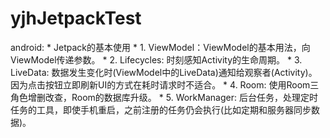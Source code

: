 # yjhJetpackTest
android: * Jetpack的基本使用 * 1. ViewModel：ViewModel的基本用法，向ViewModel传递参数。 * 2. Lifecycles: 时刻感知Activity的生命周期。 * 3. LiveData: 数据发生变化时(ViewModel中的LiveData)通知给观察者(Activity)。因为点击按钮立即刷新UI的方式在耗时请求时不适合。 * 4. Room: 使用Room三角色增删改查，Room的数据库升级。 * 5. WorkManager: 后台任务，处理定时任务的工具，即使手机重启，之前注册的任务仍会执行(比如定期和服务器同步数据)。
